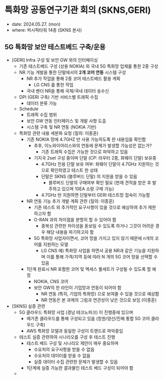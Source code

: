# 특화망 공동연구기관 회의 (SKNS,GERI)
- date: 2024.05.27. (mon)
- where: 퍼시픽타워 14층 (SKNS 본사)

## 5G 특화망 보안 테스트베드 구축/운용
- [GERI] Infra 구성 및 보안 GW 와의 인터페이싱
  - 기존 테스트베드 구성 (상용 NOKIA) 외 국내 5G 특화망 업체를 통한 2중 구성
  - NR 기능 개발을 통한 단말에서의 **2개 코어 연동** 시스템 구성
    - NR 추가 작업을 통해 2중 코어 테스트베드 활용 계획
      - LG CNS 를 통한 작업
    - 국내 벤더 NR을 통해 국제/국내 데이터 송수신
  - DPI (GERI 구축) 기반 서비스별 트래픽 수집
    - 데이터 분류 가능
  - Schedule
    - 트래픽 수집 범위
    - 보안 GW 연동 인터페이스 및 개발 사항 도출
    - 시스템 구축 및 NR 연동 (NOKIA 기반)
  - 특화망 관련 내용 세분화 요청 (질의: 이종훈)
    - 기존 NOKIA 망에 4.7GHZ 만 사용 가능하도록 한 내용임을 확인함
      - 추후, 이노와이어리스와의 연동에 문제가 발생할 가능성은 없는가?
        - 기존 트래픽 수집은 가능한 것으로 파악하고 있음
      - 기지국 2set 구성 중이며 단말 (CP: 라우터 2종, 화웨이 단말) 보유중
        - 4.7GHz 전용 단말 보유 여부: 화웨이 단말이 4.7GHz 지원하는 것으로 확인하였고 테스트 한 상태
        - 단말은 SKNS (블루버드 단말) 의 지원을 받을 수 있음
          - 블루버드 단말의 구매여부 확인 필요 (현재 견적을 받은 후 발주하고 있으며 10EA 소량 구매 가능)
        - 4.7GHz 만 지원하면 단말부터 GERI 테스트망 접속이 가능함
    - NR 연동 기능 추가 개발 계획 관련 (질의: 이종훈)
      - 기존 테스트 외 추가적인 요구사항이 있을 것으로 예상하여 추가 제한하고자 함
      - O-RAN 과의 차이점을 분명히 할 수 있어야 함
        - 중복성 관련한 차이성을 돋보일 수 있도록 하거나 그것이 어려운 경우 해당 내용을 파기하고자 함
      - 5G 특화망 사업자이면서, 코어 망을 가지고 있지 않기 때문에 n개의 코어를 지원하는 모델
        - LG CNS 예) 특화망 사업을 하면서 공용 NR과 같은 기능을 지원하며 이를 통해 가격/지역 등에 따라 N 개의 5G 코어 망을 선택할 수 있음
    - 1단계 완료시 NR 포함한 코어 및 엑세스 풀세트가 구성될 수 있도록 할 예정
      - NOKIA, CNS 코어
      - 보안 GW의 한 라인이 기업망과 연동이 되어야 함
        - NR 연동 (특히, 기업의 특화망) 으로 보여줄 수 있을 것으로 예상함
        - NR 연동은 본 과제의 그림과 연관성이 낮은 것으로 보임 (이종훈)
- [SKNS] 실증 관련
  - 5G 클라우드 특화망 사업 (경남 테크노파크) 이 진행중에 있으며
    - 메가존 클라우드를 통해 구성되고 있음 (창원/양산/진해 통합 5G 코어 클라우드 구축)
    - AWS 특화망 모델과 동일한 구성이 트렌드로 파악중임
  - 테스트 실증 관련하여 시나리오를 구성 후 테스트 진행
    - 테스트 베드 구성 및 시나리오 제안이 매우 중요하며
      - 수요처의 요구사항을 받을 수 없음
      - 수요처의 데이터를 받을 수 없음
      - 실증 데이터 수집 관련한 문제가 발생할 수 있음
    - 1단계에 실증 가능한 결과물인 테스트 베드 구성이 되어야 함
  - 